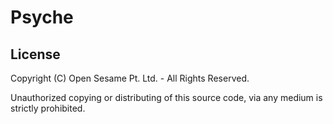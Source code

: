# Psyche

## License

Copyright (C) Open Sesame Pt. Ltd. - All Rights Reserved.

Unauthorized copying or distributing of this source code, via any medium is
strictly prohibited.
